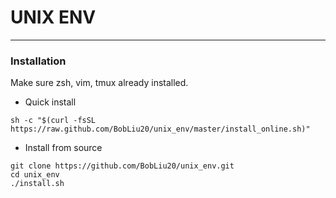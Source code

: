 # UNIX ENV
----

### Installation
Make sure zsh, vim, tmux already installed.   

- Quick install   
```
sh -c "$(curl -fsSL https://raw.github.com/BobLiu20/unix_env/master/install_online.sh)"
```

- Install from source   
```
git clone https://github.com/BobLiu20/unix_env.git
cd unix_env
./install.sh
```
